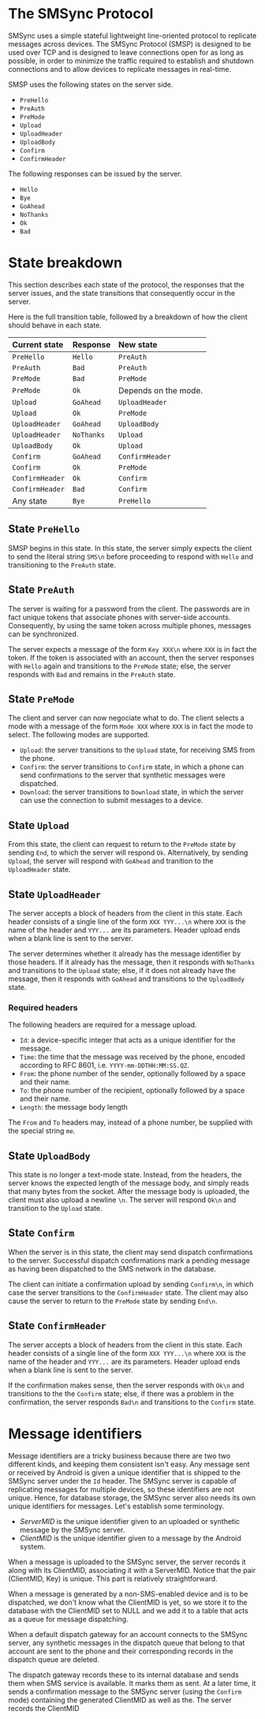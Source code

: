 The SMSync Protocol
===================

SMSync uses a simple stateful lightweight line-oriented protocol to replicate
messages across devices. The SMSync Protocol (SMSP) is designed to be used over
TCP and is designed to leave connections open for as long as possible, in order
to minimize the traffic required to establish and shutdown connections and to
allow devices to replicate messages in real-time.

SMSP uses the following states on the server side.

 * `PreHello`
 * `PreAuth`
 * `PreMode`
 * `Upload`
 * `UploadHeader`
 * `UploadBody`
 * `Confirm`
 * `ConfirmHeader`

The following responses can be issued by the server.

 * `Hello`
 * `Bye`
 * `GoAhead`
 * `NoThanks`
 * `Ok`
 * `Bad`

State breakdown
===============

This section describes each state of the protocol, the responses that the
server issues, and the state transitions that consequently occur in the server.

Here is the full transition table, followed by a breakdown of how the client
should behave in each state.

|Current state  |Response   |New state           |
|:--------------|:----------|:-------------------|
|`PreHello`     |`Hello`    |`PreAuth`           |
|`PreAuth`      |`Bad`      |`PreAuth`           |
|`PreMode`      |`Bad`      |`PreMode`           |
|`PreMode`      |`Ok`       |Depends on the mode.|
|`Upload`       |`GoAhead`  |`UploadHeader`      |
|`Upload`       |`Ok`       |`PreMode`           |
|`UploadHeader` |`GoAhead`  |`UploadBody`        |
|`UploadHeader` |`NoThanks` |`Upload`            |
|`UploadBody`   |`Ok`       |`Upload`            |
|`Confirm`      |`GoAhead`  |`ConfirmHeader`     |
|`Confirm`      |`Ok`       |`PreMode`           |
|`ConfirmHeader`|`Ok`       |`Confirm`           |
|`ConfirmHeader`|`Bad`      |`Confirm`           |
|Any state      |`Bye`      |`PreHello`          |

State `PreHello`
----------------

SMSP begins in this state. In this state, the server simply expects the client
to send the literal string `SMS\n` before proceeding to respond with `Hello`
and transitioning to the `PreAuth` state.

State `PreAuth`
---------------

The server is waiting for a password from the client. The passwords are in fact
unique tokens that associate phones with server-side accounts. Consequently, by
using the same token across multiple phones, messages can be synchronized.

The server expects a message of the form `Key XXX\n` where `XXX` is in fact the
token. If the token is associated with an account, then the server responses
with `Hello` again and transitions to the `PreMode` state; else, the server
responds with `Bad` and remains in the `PreAuth` state.

State `PreMode`
---------------

The client and server can now negociate what to do. The client selects a mode
with a message of the form `Mode XXX` where `XXX` is in fact the mode to
select. The following modes are supported.

* `Upload`: the server transitions to the `Upload` state, for receiving SMS from the phone.
* `Confirm`: the server transitions to `Confirm` state, in which a phone
  can send confirmations to the server that synthetic messages were
  dispatched.
* `Download`: the server transitions to `Download` state, in which the server
  can use the connection to submit messages to a device.

State `Upload`
--------------

From this state, the client can request to return to the `PreMode` state by
sending `End`, to which the server will respond `Ok`. Alternatively, by sending
`Upload`, the server will respond with `GoAhead` and tranition to the
`UploadHeader` state.

State `UploadHeader`
----------------

The server accepts a block of headers from the client in this state. Each
header consists of a single line of the form `XXX YYY...\n` where `XXX` is the
name of the header and `YYY...` are its parameters. Header upload ends when a
blank line is sent to the server.

The server determines whether it already has the message identifier by those
headers. If it already has the message, then it responds with `NoThanks` and
transitions to the `Upload` state; else, if it does not already have the
message, then it responds with `GoAhead` and transitions to the `UploadBody`
state.

### Required headers

The following headers are required for a message upload.

 * `Id`: a device-specific integer that acts as a unique identifier for the
   message.
 * `Time`: the time that the message was received by the phone, encoded
   according to RFC 8601, i.e. `YYYY-mm-DDTHH:MM:SS.QZ`.
 * `From`: the phone number of the sender, optionally followed by a space and
   their name.
 * `To`: the phone number of the recipient, optionally followed by a space and
   their name.
 * `Length`: the message body length

The `From` and `To` headers may, instead of a phone number, be supplied with
the special string `me`.

State `UploadBody`
--------------

This state is no longer a text-mode state. Instead, from the headers, the
server knows the expected length of the message body, and simply reads that
many bytes from the socket. After the message body is uploaded, the client must
also upload a newline `\n`. The server will respond `Ok\n` and transition to
the `Upload` state.

State `Confirm`
---------------

When the server is in this state, the client may send dispatch confirmations to
the server. Successful dispatch confirmations mark a pending message as having
been dispatched to the SMS network in the database.

The client can initiate a confirmation upload by sending `Confirm\n`, in which
case the server transitions to the `ConfirmHeader` state. The client may also
cause the server to return to the `PreMode` state by sending `End\n`.

State `ConfirmHeader`
---------------------

The server accepts a block of headers from the client in this state. Each
header consists of a single line of the form `XXX YYY...\n` where `XXX` is the
name of the header and `YYY...` are its parameters. Header upload ends when a
blank line is sent to the server.

If the confirmation makes sense, then the server responds with `Ok\n` and
transitions to the the `Confirm` state; else, if there was a problem in the
confirmation, the server responds `Bad\n` and transitions to the `Confirm`
state.

Message identifiers
===================

Message identifiers are a tricky business because there are two two different
kinds, and keeping them consistent isn't easy. Any message sent or received by
Android is given a unique identifier that is shipped to the SMSync server under
the `Id` header. The SMSync server is capable of replicating messages for
multiple devices, so these identifiers are not unique. Hence, for database
storage, the SMSync server also needs its own unique identifiers for messages.
Let's establish some terminology.

 * *ServerMID* is the unique identifier given to an uploaded or synthetic
   message by the SMSync server.
 * *ClientMID* is the unique identifier given to a message by the Android
   system.

When a message is uploaded to the SMSync server, the server records it along
with its ClientMID, associating it with a ServerMID. Notice that the pair
(ClientMID, Key) is unique. This part is relatively straightforward.

When a message is generated by a non-SMS-enabled device and is to be
dispatched, we don't know what the ClientMID is yet, so we store it to the
database with the ClientMID set to NULL and we add it to a table that acts as a
queue for message dispatching.

When a default dispatch gateway for an account connects to the SMSync server,
any synthetic messages in the dispatch queue that belong to that account are
sent to the phone and their corresponding records in the dispatch queue are
deleted.

The dispatch gateway records these to its internal database and sends them when
SMS service is available. It marks them as sent. At a later time, it sends a
confirmation message to the SMSync server (using the `Confirm` mode) containing
the generated ClientMID as well as the. The server records the ClientMID
